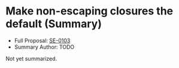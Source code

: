 # Make non-escaping closures the default (Summary)

* Full Proposal: [SE-0103](https://github.com/apple/swift-evolution/blob/main/proposals/0103-make-noescape-default.md)
* Summary Author: TODO

Not yet summarized.
